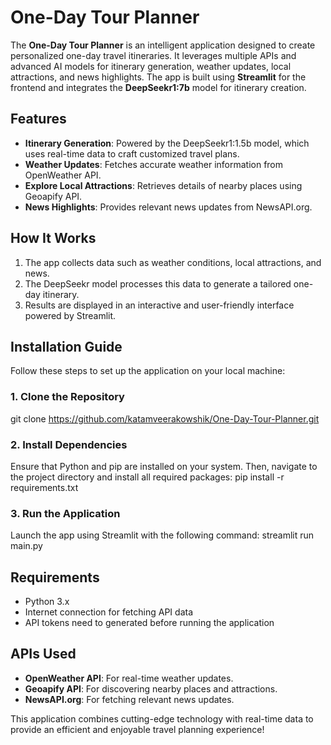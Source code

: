 # One-Day Tour Planner

The **One-Day Tour Planner** is an intelligent application designed to create personalized one-day travel itineraries. It leverages multiple APIs and advanced AI models for itinerary generation, weather updates, local attractions, and news highlights. The app is built using **Streamlit** for the frontend and integrates the **DeepSeekr1:7b** model for itinerary creation.

## Features
- **Itinerary Generation**: Powered by the DeepSeekr1:1.5b model, which uses real-time data to craft customized travel plans.
- **Weather Updates**: Fetches accurate weather information from OpenWeather API.
- **Explore Local Attractions**: Retrieves details of nearby places using Geoapify API.
- **News Highlights**: Provides relevant news updates from NewsAPI.org.

## How It Works
1. The app collects data such as weather conditions, local attractions, and news.
2. The DeepSeekr model processes this data to generate a tailored one-day itinerary.
3. Results are displayed in an interactive and user-friendly interface powered by Streamlit.

## Installation Guide
Follow these steps to set up the application on your local machine:

### 1. Clone the Repository
git clone https://github.com/katamveerakowshik/One-Day-Tour-Planner.git

### 2. Install Dependencies
Ensure that Python and pip are installed on your system. Then, navigate to the project directory and install all required packages:
pip install -r requirements.txt

### 3. Run the Application
Launch the app using Streamlit with the following command:
streamlit run main.py

## Requirements
- Python 3.x
- Internet connection for fetching API data
- API tokens need to generated before running the application

## APIs Used
- **OpenWeather API**: For real-time weather updates.
- **Geoapify API**: For discovering nearby places and attractions.
- **NewsAPI.org**: For fetching relevant news updates.

This application combines cutting-edge technology with real-time data to provide an efficient and enjoyable travel planning experience!

